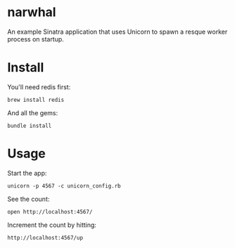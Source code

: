 narwhal
=======

An example Sinatra application that uses Unicorn to spawn a resque
worker process on startup.

Install
=======

You'll need redis first:

```shell
brew install redis
```

And all the gems:

```shell
bundle install
```

Usage
=====

Start the app:

```shell
unicorn -p 4567 -c unicorn_config.rb
```

See the count: 
```shell
open http://localhost:4567/
```

Increment the count by hitting:

```shell
http://localhost:4567/up
```

